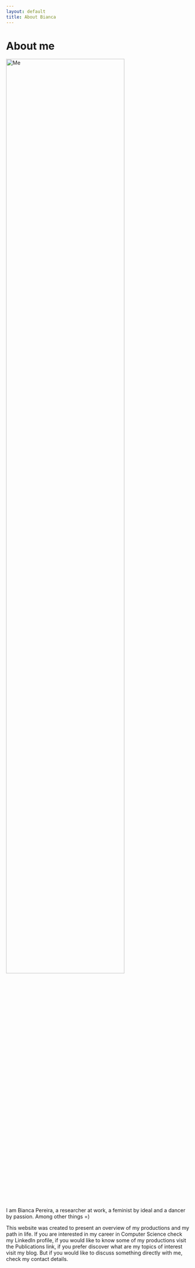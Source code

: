 ```yaml
---
layout: default
title: About Bianca
---
```


<div class="post">
	<h1 class="pageTitle">About me</h1>
	<img src="{{ '/assets/img/touring.jpg' | prepend: site.baseurl }}" alt="Me" style="width:80%"> 
    <p class="intro">I am Bianca Pereira, a researcher at work, a feminist by ideal and a dancer by passion. 
        Among other things =)</p>
    <p class="intro">This website was created to present an overview of my productions and my path in life. If you are interested in my 
        career in Computer Science check my LinkedIn profile, if you would like to know some of my productions visit the Publications link, if you prefer discover what are my topics of interest visit my blog. But if you would like to discuss something directly with me, check my contact details.</p>
	<!--<h3>Research Interest</h3>
	<ul>
		<li>Semantic Web, Information Retrieval, Natural Language Processing and Ontology Modularization</li>
	</ul>
	<h3>Education</h3>
	<ul>
		<li>M.Sc. Degree in Informatics, Federal University of Rio de Janeiro, 2011</li>
		<li>Bachelor Degree in Computer Science, Federal University of Rio de Janeiro, 2010</li>
	</ul>
	<h3>Teaching Experience</h3>
	<h3>Teaching Experience</h3>
	<h3>Participation in Research Projects</h3>
	<h3>Service on Review Boards</h3>
	<h3>Organization of Events</h3>
	<h3>Scholarships and Awards</h3>-->
</div>
